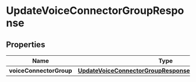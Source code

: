 

# UpdateVoiceConnectorGroupResponse


## Properties

| Name | Type | Description | Notes |
|------------ | ------------- | ------------- | -------------|
|**voiceConnectorGroup** | [**UpdateVoiceConnectorGroupResponseVoiceConnectorGroup**](UpdateVoiceConnectorGroupResponseVoiceConnectorGroup.md) |  |  [optional] |



